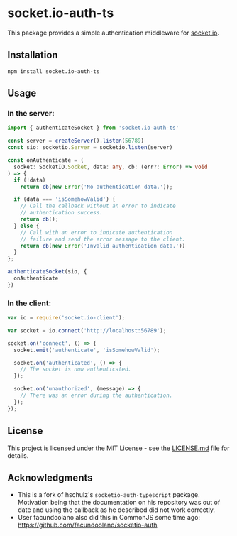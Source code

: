 # socket.io-auth-ts
This package provides a simple authentication middleware for [socket.io](https://socket.io/).

## Installation
```
npm install socket.io-auth-ts
```

## Usage
### In the server:
```typescript
import { authenticateSocket } from 'socket.io-auth-ts'

const server = createServer().listen(56789)
const sio: socketio.Server = socketio.listen(server)

const onAuthenticate = (
  socket: SocketIO.Socket, data: any, cb: (err?: Error) => void
) => {
  if (!data)
    return cb(new Error('No authentication data.'));

  if (data === 'isSomehowValid') {
    // Call the callback without an error to indicate
    // authentication success.
    return cb();
  } else {
    // Call with an error to indicate authentication
    // failure and send the error message to the client.
    return cb(new Error('Invalid authentication data.'))
  }
};

authenticateSocket(sio, {
  onAuthenticate
})
```

### In the client:
```javascript
var io = require('socket.io-client');

var socket = io.connect('http://localhost:56789');

socket.on('connect', () => {
  socket.emit('authenticate', 'isSomehowValid');

  socket.on('authenticated', () => {
    // The socket is now authenticated.
  });

  socket.on('unauthorized', (message) => {
    // There was an error during the authentication.
  });
});
```

## License
This project is licensed under the MIT License - see the [LICENSE.md](LICENSE.md) file for details.

## Acknowledgments
* This is a fork of hschulz's `socketio-auth-typescript` package. Motivation being that the documentation on his repository was out of date and using the callback as he described did not work correctly.
* User facundoolano also did this in CommonJS some time ago: https://github.com/facundoolano/socketio-auth
